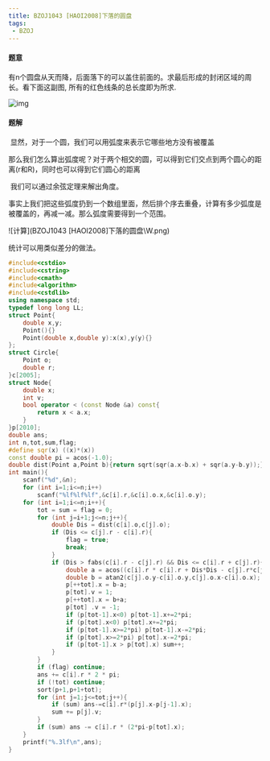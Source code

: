```yaml
---
title: BZOJ1043 [HAOI2008]下落的圆盘
tags:
 - BZOJ
---
```


#### 题意

​	有n个圆盘从天而降，后面落下的可以盖住前面的。求最后形成的封闭区域的周长。看下面这副图, 所有的红色线条的总长度即为所求. 

![img](http://www.lydsy.com/JudgeOnline/images/1043.jpg)

<!--more-->

#### 题解

​	显然，对于一个圆，我们可以用弧度来表示它哪些地方没有被覆盖

那么我们怎么算出弧度呢？对于两个相交的圆，可以得到它们交点到两个圆心的距离(r和R)，同时也可以得到它们圆心的距离

​	我们可以通过余弦定理来解出角度。

​	事实上我们把这些弧度扔到一个数组里面，然后排个序去重叠，计算有多少弧度是被覆盖的，再减一减。那么弧度需要得到一个范围。

![计算](BZOJ1043 [HAOI2008]下落的圆盘\W.png)

统计可以用类似差分的做法。

```c++
#include<cstdio>
#include<cstring>
#include<cmath>
#include<algorithm>
#include<cstdlib>
using namespace std;
typedef long long LL;
struct Point{
	double x,y;
	Point(){}
	Point(double x,double y):x(x),y(y){}
};
struct Circle{
	Point o;
	double r;
}c[2005];
struct Node{
	double x;
	int v;
	bool operator < (const Node &a) const{
		return x < a.x;
	}
}p[2010];
double ans;
int n,tot,sum,flag;
#define sqr(x) ((x)*(x))
const double pi = acos(-1.0);
double dist(Point a,Point b){return sqrt(sqr(a.x-b.x) + sqr(a.y-b.y));}
int main(){
	scanf("%d",&n);
	for (int i=1;i<=n;i++)
		scanf("%lf%lf%lf",&c[i].r,&c[i].o.x,&c[i].o.y);
	for (int i=1;i<=n;i++){
		tot = sum = flag = 0;
		for (int j=i+1;j<=n;j++){
			double Dis = dist(c[i].o,c[j].o);
			if (Dis <= c[j].r - c[i].r){
				flag = true;
				break;
			}
			if (Dis > fabs(c[i].r - c[j].r) && Dis <= c[i].r + c[j].r){
				double a = acos((c[i].r * c[i].r + Dis*Dis - c[j].r*c[j].r)/(2*c[i].r*Dis));
				double b = atan2(c[j].o.y-c[i].o.y,c[j].o.x-c[i].o.x);
				p[++tot].x = b-a;
				p[tot].v = 1;
				p[++tot].x = b+a;
				p[tot] .v = -1;
				if (p[tot-1].x<0) p[tot-1].x+=2*pi;
				if (p[tot].x<0) p[tot].x+=2*pi;
				if (p[tot-1].x>=2*pi) p[tot-1].x-=2*pi;
				if (p[tot].x>=2*pi) p[tot].x-=2*pi;
				if (p[tot-1].x > p[tot].x) sum++;
			}
		}
		if (flag) continue;
		ans += c[i].r * 2 * pi;
		if (!tot) continue;
		sort(p+1,p+1+tot);
		for (int j=1;j<=tot;j++){
			if (sum) ans-=c[i].r*(p[j].x-p[j-1].x);
			sum += p[j].v;
		}
		if (sum) ans -= c[i].r * (2*pi-p[tot].x);
	}
	printf("%.3lf\n",ans);
}
```

